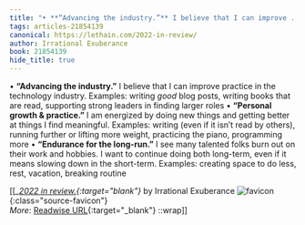 ```yaml
---
title: "• **“Advancing the industry.”** I believe that I can improve ..."
tags: articles-21854139
canonical: https://lethain.com/2022-in-review/
author: Irrational Exuberance
book: 21854139
hide_title: true
---
```


•   **“Advancing the industry.”** I believe that I can improve practice in the technology industry. Examples: writing *good* blog posts, writing books that are read, supporting strong leaders in finding larger roles
•   **“Personal growth & practice.”** I am energized by doing new things and getting better at things I find meaningful. Examples: writing (even if it isn’t read by others), running further or lifting more weight, practicing the piano, programming more
•   **“Endurance for the long-run.”** I see many talented folks burn out on their work and hobbies. I want to continue doing both long-term, even if it means slowing down in the short-term. Examples: creating space to do less, rest, vacation, breaking routine


[[<cite>_[2022 in review.](https://lethain.com/2022-in-review/){:target="_blank"}_</cite> by Irrational Exuberance ![favicon](https://s2.googleusercontent.com/s2/favicons?domain=lethain.com){:class="source-favicon"}<br>
_More_: [Readwise URL](https://readwise.io/open/432280504){:target="_blank"}
::wrap]]